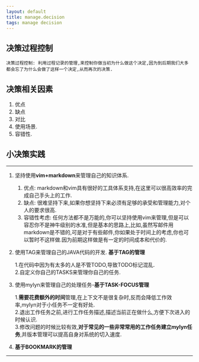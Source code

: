 ```yaml
---
layout: default
title: manage.decision
tags: manage decision
---
```

## 决策过程控制 ##

	决策过程控制: 利用过程记录的管理,来控制你做当初为什么做这个决定,因为到后期我们大多都会忘了为什么会做了这样一个决定,从而再次的决策.

## 决策相关因素 ##
1. 优点
1. 缺点
1. 对比
1. 使用场景.
1. 容错性.

## 小决策实践 ##
----
1. 坚持使用**vim+markdown**来管理自己的知识体系.
	1. 优点: markdown和vim具有很好的工具体系支持,在这里可以很高效率的完成自己手头上的工作.  
	1. 缺点: 很难坚持下来,如果你想坚持下来必须有足够的承受和管理能力,对个人的要求很高.  
	1. 容错性考虑:
	   任何方法都不是万能的,你可以坚持使用vim来管理,但是可以容忍你不是神牛级别的水准,但是基本的思路上,比如,虽然写邮件用markdown是不错的,可是对于有些邮件,你如果处于时间上的考虑,你也可以暂时不这样做.因为前期这样做是有一定的时间成本和代价的.

2. 使用TAG来管理自己的JAVA代码的开发. **基于TAG的管理**

	1.在代码中因为有太多的人是不管TODO,导致TODO标记混乱.  
	2.自定义你自己的TASKS来管理你自己的任务. 

3. 使用mylyn来管理自己的处理任务-**基于TASK-FOCUS管理**

	1.**需要花费额外的时间**管理,在上下文不是很复杂时,反而会降低工作效率,mylyn对于小任务不一定有好处.  
	2.退出工作任务之前,进行工作任务描述,描述当前正在做什么,方便下次进入的时候认识.  
	3.修改问题的时候比较有效,**对于常见的一些非常常用的工作任务建立mylyn任务**,并版本管理可以提高自身对系统的切入速度.  

4. **基于BOOKMARK的管理**

----
